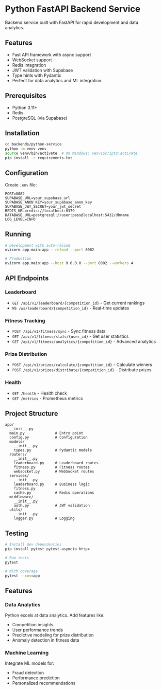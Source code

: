 # Python FastAPI Backend Service

Backend service built with FastAPI for rapid development and data analytics.

## Features
- Fast API framework with async support
- WebSocket support
- Redis integration
- JWT validation with Supabase
- Type hints with Pydantic
- Perfect for data analytics and ML integration

## Prerequisites
- Python 3.11+
- Redis
- PostgreSQL (via Supabase)

## Installation

```bash
cd backends/python-service
python -m venv venv
source venv/bin/activate  # On Windows: venv\Scripts\activate
pip install -r requirements.txt
```

## Configuration

Create `.env` file:
```env
PORT=8082
SUPABASE_URL=your_supabase_url
SUPABASE_ANON_KEY=your_supabase_anon_key
SUPABASE_JWT_SECRET=your_jwt_secret
REDIS_URL=redis://localhost:6379
DATABASE_URL=postgresql://user:pass@localhost:5432/dbname
LOG_LEVEL=INFO
```

## Running

```bash
# Development with auto-reload
uvicorn app.main:app --reload --port 8082

# Production
uvicorn app.main:app --host 0.0.0.0 --port 8082 --workers 4
```

## API Endpoints

### Leaderboard
- `GET /api/v1/leaderboard/{competition_id}` - Get current rankings
- `WS /ws/leaderboard/{competition_id}` - Real-time updates

### Fitness Tracking
- `POST /api/v1/fitness/sync` - Sync fitness data
- `GET /api/v1/fitness/stats/{user_id}` - Get user statistics
- `GET /api/v1/fitness/analytics/{competition_id}` - Advanced analytics

### Prize Distribution
- `POST /api/v1/prizes/calculate/{competition_id}` - Calculate winners
- `POST /api/v1/prizes/distribute/{competition_id}` - Distribute prizes

### Health
- `GET /health` - Health check
- `GET /metrics` - Prometheus metrics

## Project Structure

```
app/
  __init__.py
  main.py              # Entry point
  config.py            # Configuration
  models/
    __init__.py
    types.py           # Pydantic models
  routers/
    __init__.py
    leaderboard.py     # Leaderboard routes
    fitness.py         # Fitness routes
    websocket.py       # WebSocket routes
  services/
    __init__.py
    leaderboard.py     # Business logic
    fitness.py
    cache.py           # Redis operations
  middleware/
    __init__.py
    auth.py            # JWT validation
  utils/
    __init__.py
    logger.py          # Logging
```

## Testing

```bash
# Install dev dependencies
pip install pytest pytest-asyncio httpx

# Run tests
pytest

# With coverage
pytest --cov=app
```

## Features

### Data Analytics
Python excels at data analytics. Add features like:
- Competition insights
- User performance trends
- Predictive modeling for prize distribution
- Anomaly detection in fitness data

### Machine Learning
Integrate ML models for:
- Fraud detection
- Performance prediction
- Personalized recommendations
